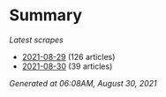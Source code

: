 # Summary
*Latest scrapes*
* [2021-08-29](https://github.com/nuuuwan/news_lk/blob/data/news_lk.2021-08-29.json) (126 articles)
* [2021-08-30](https://github.com/nuuuwan/news_lk/blob/data/news_lk.2021-08-30.json) (39 articles)

*Generated at 06:08AM, August 30, 2021*